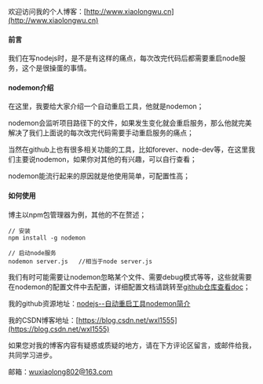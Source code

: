 欢迎访问我的个人博客：[http://www.xiaolongwu.cn](http://www.xiaolongwu.cn)

#### 前言
我们在写nodejs时，是不是有这样的痛点，每次改完代码后都需要重启node服务，这个是很操蛋的事情。

#### nodemon介绍
在这里，我要给大家介绍一个自动重启工具，他就是nodemon；

nodemon会监听项目路径下的文件，如果发生变化就会重启服务，那么他就完美解决了我们上面说的每次改完代码需要手动重启服务的痛点；

当然在github上也有很多相关功能的工具，比如forever、node-dev等，在这里我们主要说nodemon，如果你对其他的有兴趣，可以自行查看；

nodemon能流行起来的原因就是他使用简单，可配置性高；

#### 如何使用

博主以npm包管理器为例，其他的不在赘述；
```
// 安装
npm install -g nodemon

// 启动node服务
nodemon server.js   //相当于node server.js

```

我们有时可能需要让nodemon忽略某个文件、需要debug模式等等，这些就需要在nodemon的配置文件中去配置，详细配置文档请跳转至[github仓库查看doc](https://github.com/remy/nodemon)；






我的github资源地址：[nodejs--自动重启工具nodemon简介]()

我的CSDN博客地址：[https://blog.csdn.net/wxl1555](https://blog.csdn.net/wxl1555)

如果您对我的博客内容有疑惑或质疑的地方，请在下方评论区留言，或邮件给我，共同学习进步。

邮箱：wuxiaolong802@163.com